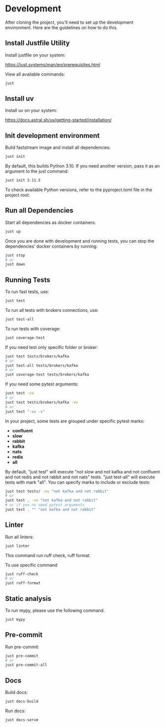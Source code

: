# Development

After cloning the project, you'll need to set up the development environment. Here are the guidelines on how to do this.

## Install Justfile Utility

Install justfile on your system:

https://just.systems/man/en/prerequisites.html

View all available commands:

```bash
just
```

## Install uv

Install uv on your system:

https://docs.astral.sh/uv/getting-started/installation/
## Init development environment

Build faststream image and install all dependencies:

```bash
just init
```

By default, this builds Python 3.10. If you need another version, pass it as an argument to the just command:

```bash
just init 3.11.5
```

To check available Python versions, refer to the pyproject.toml file in the project root.

## Run all Dependencies

Start all dependencies as docker containers:

```bash
just up
```

Once you are done with development and running tests, you can stop the dependencies' docker containers by running:

```bash
just stop
# or
just down
```

## Running Tests

To run fast tests, use:

```bash
just test
```

To run all tests with brokers connections, use:

```bash
just test-all
```

To run tests with coverage:

```bash
just coverage-test
```
If you need test only specific folder or broker:

```bash
just test tests/brokers/kafka
# or
just test-all tests/brokers/kafka
# or
just coverage-test tests/brokers/kafka
```

If you need some pytest arguments:

```bash
just test -vv
# or
just test tests/brokers/kafka -vv
# or
just test "-vv -s"
```

In your project, some tests are grouped under specific pytest marks:

* **confluent**
* **slow**
* **rabbit**
* **kafka**
* **nats**
* **redis**
* **all**

By default, "just test" will execute "not slow and not kafka and not confluent and not redis and not rabbit and not nats" tests.
"just test-all" will execute tests with mark "all".
You can specify marks to include or exclude tests:

```bash
just test tests/ -vv "not kafka and not rabbit"
# or
just test . -vv "not kafka and not rabbit"
# or if you no need pytest arguments
just test . "" "not kafka and not rabbit"
```

## Linter

Run all linters:

```bash
just linter
```
This command run ruff check, ruff format.

To use specific command
```bash
just ruff-check
# or
just ruff-format
```

## Static analysis

To run mypy, please use the following command.

```bash
just mypy
```

## Pre-commit

Run pre-commit:

```bash
just pre-commit
# or
just pre-commit-all
```

## Docs

Build docs:

```bash
just docs-build
```

Run docs:

```bash
just docs-serve
```
